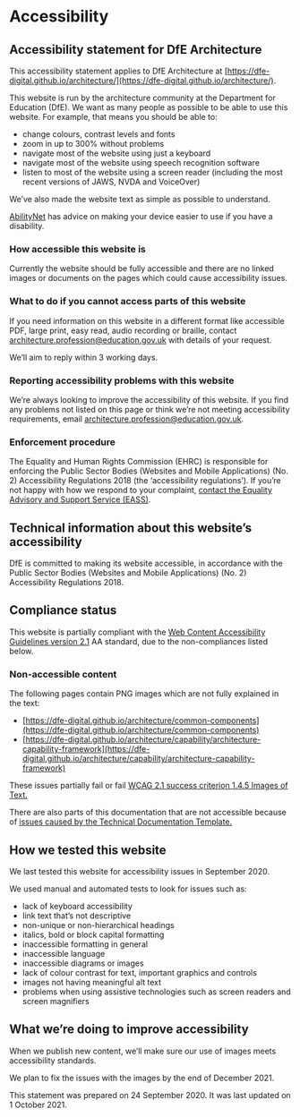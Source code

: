 # Accessibility

## Accessibility statement for DfE Architecture

This accessibility statement applies to DfE Architecture at [https://dfe-digital.github.io/architecture/](https://dfe-digital.github.io/architecture/).

This website is run by the architecture community at the Department for Education (DfE). We want as many people as possible to be able to use this website. For example, that means you should be able to:

+ change colours, contrast levels and fonts
+ zoom in up to 300% without problems
+ navigate most of the website using just a keyboard
+ navigate most of the website using speech recognition software
+ listen to most of the website using a screen reader (including the most recent versions of JAWS, NVDA and VoiceOver)

We’ve also made the website text as simple as possible to understand.

[AbilityNet](https://mcmw.abilitynet.org.uk/) has advice on making your device easier to use if you have a disability.

### How accessible this website is

Currently the website should be fully accessible and there are no linked images or documents on the pages which could cause accessibility issues.

### What to do if you cannot access parts of this website

If you need information on this website in a different format like accessible PDF, large print, easy read, audio recording or braille, contact [architecture.profession@education.gov.uk](mailto:architecture.profession@education.gov.uk) with details of your request.

We’ll aim to reply within 3 working days.

### Reporting accessibility problems with this website

We’re always looking to improve the accessibility of this website. If you find any problems not listed on this page or think we’re not meeting accessibility requirements, email [architecture.profession@education.gov.uk](mailto:architecture.profession@education.gov.uk).

### Enforcement procedure

The Equality and Human Rights Commission (EHRC) is responsible for enforcing the Public Sector Bodies (Websites and Mobile Applications) (No. 2) Accessibility Regulations 2018 (the ‘accessibility regulations’). If you’re not happy with how we respond to your complaint, [contact the Equality Advisory and Support Service (EASS)](https://www.equalityadvisoryservice.com/).

## Technical information about this website’s accessibility

DfE is committed to making its website accessible, in accordance with the Public Sector Bodies (Websites and Mobile Applications) (No. 2) Accessibility Regulations 2018.

## Compliance status

This website is partially compliant with the [Web Content Accessibility Guidelines version 2.1](https://www.w3.org/TR/WCAG21/) AA standard, due to the non-compliances listed below.

### Non-accessible content

The following pages contain PNG images which are not fully explained in the text:

- [https://dfe-digital.github.io/architecture/common-components](https://dfe-digital.github.io/architecture/common-components)
- [https://dfe-digital.github.io/architecture/capability/architecture-capability-framework](https://dfe-digital.github.io/architecture/capability/architecture-capability-framework)

These issues partially fail or fail [WCAG 2.1 success criterion 1.4.5 Images of Text.](https://www.w3.org/TR/2008/WD-UNDERSTANDING-WCAG20-20081103/visual-audio-contrast-text-presentation.html)

There are also parts of this documentation that are not accessible because of [issues caused by the Technical Documentation Template.](https://tdt-documentation.london.cloudapps.digital/accessibility/#using-the-technical-documentation-template-for-your-own-documentation)

## How we tested this website

We last tested this website for accessibility issues in September 2020.

We used manual and automated tests to look for issues such as:

- lack of keyboard accessibility
- link text that’s not descriptive
- non-unique or non-hierarchical headings
- italics, bold or block capital formatting
- inaccessible formatting in general
- inaccessible language
- inaccessible diagrams or images
- lack of colour contrast for text, important graphics and controls
- images not having meaningful alt text
- problems when using assistive technologies such as screen readers and screen magnifiers

## What we’re doing to improve accessibility

When we publish new content, we’ll make sure our use of images meets accessibility standards.

We plan to fix the issues with the images by the end of December 2021.

This statement was prepared on 24 September 2020. It was last updated on 1 October 2021.
